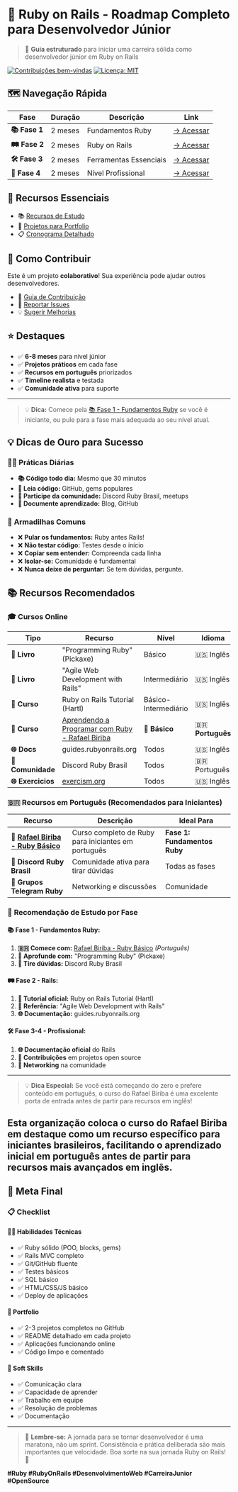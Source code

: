 # 🚀 Ruby on Rails - Roadmap Completo para Desenvolvedor Júnior

> 🎯 **Guia estruturado** para iniciar uma carreira sólida como desenvolvedor júnior em Ruby on Rails

[![Contribuições bem-vindas](https://img.shields.io/badge/contribuições-bem%20vindas-brightgreen.svg?style=flat)](guia_contribuição.md)
[![Licença: MIT](https://img.shields.io/badge/Licença-MIT-yellow.svg)](LICENSE)

## 🗺️ **Navegação Rápida**

| Fase | Duração | Descrição | Link |
|------|---------|-----------|------|
| **📚 Fase 1** | 2 meses | Fundamentos Ruby | [→ Acessar](fundamentos-ruby/) |
| **🛤️ Fase 2** | 2 meses | Ruby on Rails | [→ Acessar](ruby-on-rails/) |
| **🛠️ Fase 3** | 2 meses | Ferramentas Essenciais | [→ Acessar](ferramentas/) |
| **🚀 Fase 4** | 2 meses | Nível Profissional | [→ Acessar](nivel-profissional/) |

## 🎯 **Recursos Essenciais**

- 📚 [Recursos de Estudo](recursos/)
- 🎯 [Projetos para Portfolio](projetos-portfolio/)
- 📋 [Cronograma Detalhado](cronograma/)

## 🤝 **Como Contribuir**

Este é um projeto **colaborativo**! Sua experiência pode ajudar outros desenvolvedores.

- 📖 [Guia de Contribuição](CONTRIBUTING.md)
- 🐛 [Reportar Issues](../../issues)
- 💡 [Sugerir Melhorias](../../discussions)

## ⭐ **Destaques**

- ✅ **6-8 meses** para nível júnior
- ✅ **Projetos práticos** em cada fase
- ✅ **Recursos em português** priorizados
- ✅ **Timeline realista** e testada
- ✅ **Comunidade ativa** para suporte

---

> 💡 **Dica:** Comece pela [📚 Fase 1 - Fundamentos Ruby](fundamentos-ruby/) se você é iniciante, ou pule para a fase mais adequada ao seu nível atual.
>

## 💡 **Dicas de Ouro para Sucesso**

### 🏃‍♂️ **Práticas Diárias**
- **📚 Código todo dia:** Mesmo que 30 minutos
- **📖 Leia código:** GitHub, gems populares
- **🤝 Participe da comunidade:** Discord Ruby Brasil, meetups
- **📝 Documente aprendizado:** Blog, GitHub

### 🚫 **Armadilhas Comuns**
- ❌ **Pular os fundamentos:** Ruby antes Rails!
- ❌ **Não testar código:** Testes desde o início
- ❌ **Copiar sem entender:** Compreenda cada linha
- ❌ **Isolar-se:** Comunidade é fundamental
- ❌ **Nunca deixe de perguntar:** Se tem dúvidas, pergunte.

## 📚 **Recursos Recomendados**

### 🎓 **Cursos Online**

| Tipo | Recurso | Nível | Idioma |
|------|---------|-------|--------|
| **📖 Livro** | "Programming Ruby" (Pickaxe) | Básico | 🇺🇸 Inglês |
| **📖 Livro** | "Agile Web Development with Rails" | Intermediário | 🇺🇸 Inglês |
| **🎥 Curso** | Ruby on Rails Tutorial (Hartl) | Básico-Intermediário | 🇺🇸 Inglês |
| **🎯 Curso** | [Aprendendo a Programar com Ruby - Rafael Biriba](https://rafaelbiriba.com/br/programacao/aprendendo-a-programar-com-ruby-basico-para-iniciantes/) | **🔰 Básico** | 🇧🇷 **Português** |
| **🌐 Docs** | guides.rubyonrails.org | Todos | 🇺🇸 Inglês |
| **💬 Comunidade** | Discord Ruby Brasil | Todos | 🇧🇷 Português |
| **🌐 Exercicios** | [exercism.org](https://exercism.org/tracks/ruby) | Todos | 🇺🇸 Inglês |

### 🇧🇷 **Recursos em Português (Recomendados para Iniciantes)**

| Recurso | Descrição | Ideal Para |
|---------|-----------|------------|
| **🎯 [Rafael Biriba - Ruby Básico](https://rafaelbiriba.com/br/programacao/aprendendo-a-programar-com-ruby-basico-para-iniciantes/)** | Curso completo de Ruby para iniciantes em português | **Fase 1: Fundamentos Ruby** |
| **💬 Discord Ruby Brasil** | Comunidade ativa para tirar dúvidas | Todas as fases |
| **📱 Grupos Telegram Ruby** | Networking e discussões | Comunidade |

### 🎯 **Recomendação de Estudo por Fase**

#### **📚 Fase 1 - Fundamentos Ruby:**
1. **🇧🇷 Comece com:** [Rafael Biriba - Ruby Básico](https://rafaelbiriba.com/br/programacao/aprendendo-a-programar-com-ruby-basico-para-iniciantes/) *(Português)*
2. **📖 Aprofunde com:** "Programming Ruby" (Pickaxe)
3. **💬 Tire dúvidas:** Discord Ruby Brasil

#### **🛤️ Fase 2 - Rails:**
1. **🎥 Tutorial oficial:** Ruby on Rails Tutorial (Hartl)
2. **📖 Referência:** "Agile Web Development with Rails"
3. **🌐 Documentação:** guides.rubyonrails.org

#### **🛠️ Fase 3-4 - Profissional:**
1. **🌐 Documentação oficial** do Rails
2. **🤝 Contribuições** em projetos open source
3. **💬 Networking** na comunidade

---

> 💡 **Dica Especial:** Se você está começando do zero e prefere conteúdo em português, o curso do Rafael Biriba é uma excelente porta de entrada antes de partir para recursos em inglês!

Esta organização coloca o curso do Rafael Biriba em destaque como um recurso específico para iniciantes brasileiros, facilitando o aprendizado inicial em português antes de partir para recursos mais avançados em inglês.
---

## 🎯 **Meta Final**

### 📋 **Checklist**

#### **👨‍💻 Habilidades Técnicas**
- ✅ Ruby sólido (POO, blocks, gems)
- ✅ Rails MVC completo
- ✅ Git/GitHub fluente
- ✅ Testes básicos
- ✅ SQL básico
- ✅ HTML/CSS/JS básico
- ✅ Deploy de aplicações

#### **📁 Portfolio**
- ✅ 2-3 projetos completos no GitHub
- ✅ README detalhado em cada projeto
- ✅ Aplicações funcionando online
- ✅ Código limpo e comentado

#### **💼 Soft Skills**
- ✅ Comunicação clara
- ✅ Capacidade de aprender
- ✅ Trabalho em equipe
- ✅ Resolução de problemas
- ✅ Documentação

---

> 🚀 **Lembre-se:** A jornada para se tornar desenvolvedor é uma maratona, não um sprint. Consistência e prática deliberada são mais importantes que velocidade. Boa sorte na sua jornada Ruby on Rails! 🎯

**#Ruby #RubyOnRails #DesenvolvimentoWeb #CarreiraJunior #OpenSource**
